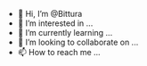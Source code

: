- 👋 Hi, I’m @Bittura
- 👀 I’m interested in ...
- 🌱 I’m currently learning ...
- 💞️ I’m looking to collaborate on ...
- 📫 How to reach me ...

<!---
Bittura/Bittura is a ✨ special ✨ repository because its `README.md` (this file) appears on your GitHub profile.
You can click the Preview link to take a look at your changes.
--->
